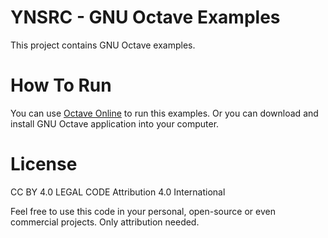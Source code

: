 # YNSRC - GNU Octave Examples

This project contains GNU Octave examples.

# How To Run
You can use [Octave Online](https://octave-online.net) to run this examples. Or you can download and install GNU Octave application into your computer.

# License
CC BY 4.0 LEGAL CODE
Attribution 4.0 International

Feel free to use this code in your personal, open-source or even commercial projects. Only attribution needed.
